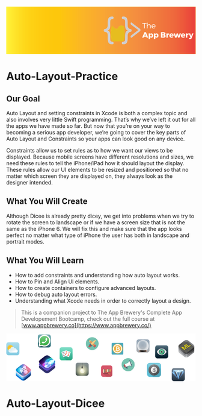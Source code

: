 ![App Brewery Banner](Documentation/AppBreweryBanner.png)

# Auto-Layout-Practice

## Our Goal
Auto Layout and setting constraints in Xcode is both a complex topic and also involves very little Swift programming. That’s why we’ve left it out for all the apps we have made so far. But now that you’re on your way to becoming a serious app developer, we’re going to cover the key parts of Auto Layout and Constraints so your apps can look good on any device.

Constraints allow us to set rules as to how we want our views to be displayed. Because mobile screens have different resolutions and sizes, we need these rules to tell the iPhone/iPad how it should layout the display. These rules allow our UI elements to be resized and positioned so that no matter which screen they are displayed on, they always look as the designer intended.

## What You Will Create

Although Dicee is already pretty dicey, we get into problems when we try to rotate the screen to landscape or if we have a screen size that is not the same as the iPhone 6. We will fix this and make sure that the app looks perfect no matter what type of iPhone the user has both in landscape and portrait modes.

## What You Will Learn


* How to add constraints and understanding how auto layout works.
* How to Pin and Align UI elements.
* How to create containers to configure advanced layouts.
* How to debug auto layout errors.
* Understanding what Xcode needs in order to correctly layout a design.

>This is a companion project to The App Brewery's Complete App Developement Bootcamp, check out the full course at [www.appbrewery.co](https://www.appbrewery.co/)

![End Banner](Documentation/readme-end-banner.png)
# Auto-Layout-Dicee
